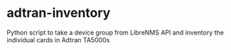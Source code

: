 # adtran-inventory
Python script to take a device group from LibreNMS API and inventory the individual cards in Adtran TA5000s
